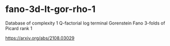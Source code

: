 # fano-3d-lt-gor-rho-1
Database of complexity 1 Q-factorial log terminal Gorenstein Fano 3-folds of Picard rank 1

https://arxiv.org/abs/2108.03029

